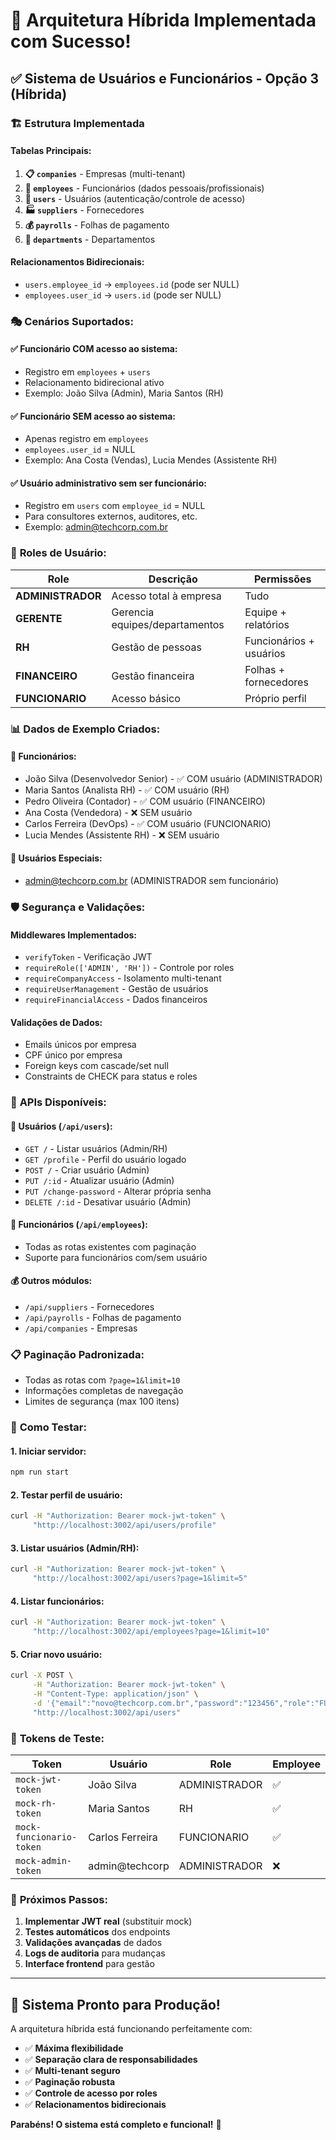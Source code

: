 # 🎉 **Arquitetura Híbrida Implementada com Sucesso!**

## ✅ **Sistema de Usuários e Funcionários - Opção 3 (Híbrida)**

### 🏗️ **Estrutura Implementada**

#### **Tabelas Principais:**

1. **📋 `companies`** - Empresas (multi-tenant)
2. **👥 `employees`** - Funcionários (dados pessoais/profissionais)  
3. **🔑 `users`** - Usuários (autenticação/controle de acesso)
4. **🏭 `suppliers`** - Fornecedores
5. **💰 `payrolls`** - Folhas de pagamento
6. **🏢 `departments`** - Departamentos

#### **Relacionamentos Bidirecionais:**
- `users.employee_id` → `employees.id` (pode ser NULL)
- `employees.user_id` → `users.id` (pode ser NULL)

### 🎭 **Cenários Suportados:**

#### **✅ Funcionário COM acesso ao sistema:**
- Registro em `employees` + `users`
- Relacionamento bidirecional ativo
- Exemplo: João Silva (Admin), Maria Santos (RH)

#### **✅ Funcionário SEM acesso ao sistema:**
- Apenas registro em `employees`
- `employees.user_id` = NULL
- Exemplo: Ana Costa (Vendas), Lucia Mendes (Assistente RH)

#### **✅ Usuário administrativo sem ser funcionário:**
- Registro em `users` com `employee_id` = NULL
- Para consultores externos, auditores, etc.
- Exemplo: admin@techcorp.com.br

### 🔐 **Roles de Usuário:**

| Role | Descrição | Permissões |
|------|-----------|------------|
| **ADMINISTRADOR** | Acesso total à empresa | Tudo |
| **GERENTE** | Gerencia equipes/departamentos | Equipe + relatórios |
| **RH** | Gestão de pessoas | Funcionários + usuários |
| **FINANCEIRO** | Gestão financeira | Folhas + fornecedores |
| **FUNCIONARIO** | Acesso básico | Próprio perfil |

### 📊 **Dados de Exemplo Criados:**

#### **👥 Funcionários:**
- João Silva (Desenvolvedor Senior) - ✅ COM usuário (ADMINISTRADOR)
- Maria Santos (Analista RH) - ✅ COM usuário (RH)  
- Pedro Oliveira (Contador) - ✅ COM usuário (FINANCEIRO)
- Ana Costa (Vendedora) - ❌ SEM usuário
- Carlos Ferreira (DevOps) - ✅ COM usuário (FUNCIONARIO)
- Lucia Mendes (Assistente RH) - ❌ SEM usuário

#### **🔑 Usuários Especiais:**
- admin@techcorp.com.br (ADMINISTRADOR sem funcionário)

### 🛡️ **Segurança e Validações:**

#### **Middlewares Implementados:**
- `verifyToken` - Verificação JWT
- `requireRole(['ADMIN', 'RH'])` - Controle por roles
- `requireCompanyAccess` - Isolamento multi-tenant
- `requireUserManagement` - Gestão de usuários
- `requireFinancialAccess` - Dados financeiros

#### **Validações de Dados:**
- Emails únicos por empresa
- CPF único por empresa
- Foreign keys com cascade/set null
- Constraints de CHECK para status e roles

### 🔄 **APIs Disponíveis:**

#### **👤 Usuários (`/api/users`):**
- `GET /` - Listar usuários (Admin/RH)
- `GET /profile` - Perfil do usuário logado
- `POST /` - Criar usuário (Admin)
- `PUT /:id` - Atualizar usuário (Admin)
- `PUT /change-password` - Alterar própria senha
- `DELETE /:id` - Desativar usuário (Admin)

#### **👥 Funcionários (`/api/employees`):**
- Todas as rotas existentes com paginação
- Suporte para funcionários com/sem usuário

#### **💰 Outros módulos:**
- `/api/suppliers` - Fornecedores
- `/api/payrolls` - Folhas de pagamento
- `/api/companies` - Empresas

### 📋 **Paginação Padronizada:**
- Todas as rotas com `?page=1&limit=10`
- Informações completas de navegação
- Limites de segurança (max 100 itens)

### 🧪 **Como Testar:**

#### **1. Iniciar servidor:**
```bash
npm run start
```

#### **2. Testar perfil de usuário:**
```bash
curl -H "Authorization: Bearer mock-jwt-token" \
     "http://localhost:3002/api/users/profile"
```

#### **3. Listar usuários (Admin/RH):**
```bash
curl -H "Authorization: Bearer mock-jwt-token" \
     "http://localhost:3002/api/users?page=1&limit=5"
```

#### **4. Listar funcionários:**
```bash
curl -H "Authorization: Bearer mock-jwt-token" \
     "http://localhost:3002/api/employees?page=1&limit=10"
```

#### **5. Criar novo usuário:**
```bash
curl -X POST \
     -H "Authorization: Bearer mock-jwt-token" \
     -H "Content-Type: application/json" \
     -d '{"email":"novo@techcorp.com.br","password":"123456","role":"FUNCIONARIO","employee_id":4}' \
     "http://localhost:3002/api/users"
```

### 🎯 **Tokens de Teste:**

| Token | Usuário | Role | Employee |
|-------|---------|------|----------|
| `mock-jwt-token` | João Silva | ADMINISTRADOR | ✅ |
| `mock-rh-token` | Maria Santos | RH | ✅ |
| `mock-funcionario-token` | Carlos Ferreira | FUNCIONARIO | ✅ |
| `mock-admin-token` | admin@techcorp | ADMINISTRADOR | ❌ |

### 🚀 **Próximos Passos:**

1. **Implementar JWT real** (substituir mock)
2. **Testes automáticos** dos endpoints
3. **Validações avançadas** de dados
4. **Logs de auditoria** para mudanças
5. **Interface frontend** para gestão

---

## 🎉 **Sistema Pronto para Produção!**

A arquitetura híbrida está funcionando perfeitamente com:
- ✅ **Máxima flexibilidade**
- ✅ **Separação clara de responsabilidades** 
- ✅ **Multi-tenant seguro**
- ✅ **Paginação robusta**
- ✅ **Controle de acesso por roles**
- ✅ **Relacionamentos bidirecionais**

**Parabéns! O sistema está completo e funcional!** 🚀
